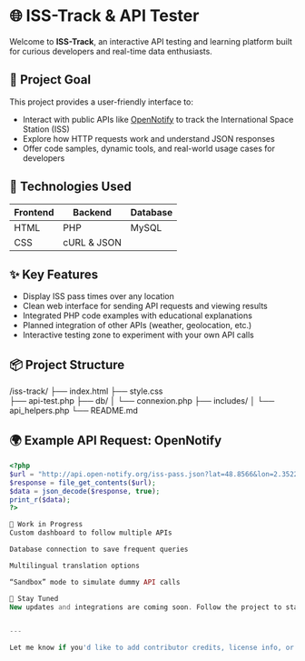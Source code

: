 # 🌐 ISS-Track & API Tester

Welcome to **ISS-Track**, an interactive API testing and learning platform built for curious developers and real-time data enthusiasts.

## 🚀 Project Goal

This project provides a user-friendly interface to:

- Interact with public APIs like [OpenNotify](http://open-notify.org/) to track the International Space Station (ISS)
- Explore how HTTP requests work and understand JSON responses
- Offer code samples, dynamic tools, and real-world usage cases for developers

## 🧰 Technologies Used

| Frontend | Backend     | Database |
|----------|-------------|----------|
| HTML     | PHP         | MySQL    |
| CSS      | cURL & JSON |          |

## ✨ Key Features

- Display ISS pass times over any location
- Clean web interface for sending API requests and viewing results
- Integrated PHP code examples with educational explanations
- Planned integration of other APIs (weather, geolocation, etc.)
- Interactive testing zone to experiment with your own API calls

## 📦 Project Structure

/iss-track/ 
├── index.html 
├── style.css  
├── api-test.php 
├── db/ 
   │ └── connexion.php 
├── includes/ 
     │ └── api_helpers.php 
               └── README.md


## 🌍 Example API Request: OpenNotify

```php
<?php
$url = "http://api.open-notify.org/iss-pass.json?lat=48.8566&lon=2.3522";
$response = file_get_contents($url);
$data = json_decode($response, true);
print_r($data);
?>

🔧 Work in Progress
Custom dashboard to follow multiple APIs

Database connection to save frequent queries

Multilingual translation options

“Sandbox” mode to simulate dummy API calls

📢 Stay Tuned
New updates and integrations are coming soon. Follow the project to stay in the loop!


---

Let me know if you'd like to add contributor credits, license info, or installation steps. I can also help set up badges for GitHub (like version, build status, etc.) if you're going public 🌟
